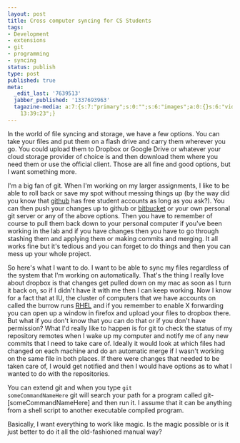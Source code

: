 ```yaml
---
layout: post
title: Cross computer syncing for CS Students
tags:
- Development
- extensions
- git
- programming
- syncing
status: publish
type: post
published: true
meta:
  _edit_last: '7639513'
  jabber_published: '1337693963'
  tagazine-media: a:7:{s:7:"primary";s:0:"";s:6:"images";a:0:{}s:6:"videos";a:0:{}s:11:"image_count";s:1:"0";s:6:"author";s:7:"7639513";s:7:"blog_id";s:8:"36130392";s:9:"mod_stamp";s:19:"2012-05-22
    13:39:23";}
---
```

In the world of file syncing and storage, we have a few options. You can take your files and put them on a flash drive and carry them wherever you go. You could upload them to Dropbox or Google Drive or whatever your cloud storage provider of choice is and then download them where you need them or use the official client. Those are all fine and good options, but I want something more.

I'm a big fan of git. When I'm working on my larger assignments, I like to be able to roll back or save my spot without messing things up (by the way did you know that <a class="zem_slink" title="GitHub" href="http://github.com/blog" rel="blog" target="_blank">github</a> has free student accounts as long as you ask?). You can then push your changes up to github or <a class="zem_slink" title="BitBucket" href="http://bitbucket.org/" rel="homepage" target="_blank">bitbucket</a> or your own personal git server or any of the above options. Then you have to remember of course to pull them back down to your personal computer if you've been working in the lab and if you have changes then you have to go through stashing them and applying them or making commits and merging. It all works fine but it's tedious and you can forget to do things and then you can mess up your whole project.

So here's what I want to do. I want to be able to sync my files regardless of the system that I'm working on automatically. That's the thing I really love about dropbox is that changes get pulled down on my mac as soon as I turn it back on, so if I didn't have it with me then I can keep working. Now I know for a fact that at IU, the cluster of computers that we have accounts on called the burrow runs <a class="zem_slink" title="Red Hat Enterprise Linux" href="http://www.redhat.com/rhel/" rel="homepage" target="_blank">RHEL</a> and if you remember to enable X forwarding you can open up a window in firefox and upload your files to dropbox there. But what if you don't know that you can do that or if you don't have permission? What I'd really like to happen is for git to check the status of my repository remotes when I wake up my computer and notify me of any new commits that I need to take care of. Ideally it would look at which files had changed on each machine and do an automatic merge if I wasn't working on the same file in both places. If there were changes that needed to be taken care of, I would get notified and then I would have options as to what I wanted to do with the repositories.

You can extend git and when you type <code>git someCommandNameHere</code> git will search your path for a program called git-[someCommandNameHere] and then run it. I assume that it can be anything from a shell script to another executable compiled program.

Basically, I want everything to work like magic. Is the magic possible or is it just better to do it all the old-fashioned manual way?
